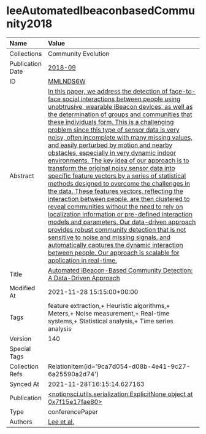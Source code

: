 # leeAutomatedIbeaconbasedCommunity2018
| Name             | Value                                                                                                                                                                                                                                                                                                                                                                                                                                                                                                                                                                                                                                                                                                                                                                                                                                                                                                                                                                                                                                                                                                                                                                                        |
|:-----------------|:---------------------------------------------------------------------------------------------------------------------------------------------------------------------------------------------------------------------------------------------------------------------------------------------------------------------------------------------------------------------------------------------------------------------------------------------------------------------------------------------------------------------------------------------------------------------------------------------------------------------------------------------------------------------------------------------------------------------------------------------------------------------------------------------------------------------------------------------------------------------------------------------------------------------------------------------------------------------------------------------------------------------------------------------------------------------------------------------------------------------------------------------------------------------------------------------|
| Collections      | Community Evolution                                                                                                                                                                                                                                                                                                                                                                                                                                                                                                                                                                                                                                                                                                                                                                                                                                                                                                                                                                                                                                                                                                                                                                          |
| Publication Date | [2018-09](<notionsci.utils.serialization.ExplicitNone object at 0x7f15e17fa520>)                                                                                                                                                                                                                                                                                                                                                                                                                                                                                                                                                                                                                                                                                                                                                                                                                                                                                                                                                                                                                                                                                                             |
| ID               | [MMLNDS6W](<notionsci.utils.serialization.ExplicitNone object at 0x7f15e17fa640>)                                                                                                                                                                                                                                                                                                                                                                                                                                                                                                                                                                                                                                                                                                                                                                                                                                                                                                                                                                                                                                                                                                            |
| Abstract         | [In this paper, we address the detection of face-to-face social interactions between people using unobtrusive, wearable iBeacon devices, as well as the determination of groups and communities that these individuals form. This is a challenging problem since this type of sensor data is very noisy, often incomplete with many missing values, and easily perturbed by motion and nearby obstacles, especially in very dynamic indoor environments. The key idea of our approach is to transform the original noisy sensor data into specific feature vectors by a series of statistical methods designed to overcome the challenges in the data. These features vectors, reflecting the interaction between people, are then clustered to reveal communities without the need to rely on localization information or pre-defined interaction models and parameters. Our data-driven approach provides robust community detection that is not sensitive to noise and missing signals, and automatically captures the dynamic interaction between people. Our approach is scalable for application in real-time.](<notionsci.utils.serialization.ExplicitNone object at 0x7f15e17fa760>) |
| Title            | [Automated iBeacon-Based Community Detection: A Data-Driven Approach](<notionsci.utils.serialization.ExplicitNone object at 0x7f15e17fa880>)                                                                                                                                                                                                                                                                                                                                                                                                                                                                                                                                                                                                                                                                                                                                                                                                                                                                                                                                                                                                                                                 |
| Modified At      | 2021-11-28 15:15:00+00:00                                                                                                                                                                                                                                                                                                                                                                                                                                                                                                                                                                                                                                                                                                                                                                                                                                                                                                                                                                                                                                                                                                                                                                    |
| Tags             | feature extraction,+ Heuristic algorithms,+ Meters,+ Noise measurement,+ Real-time systems,+ Statistical analysis,+ Time series analysis                                                                                                                                                                                                                                                                                                                                                                                                                                                                                                                                                                                                                                                                                                                                                                                                                                                                                                                                                                                                                                                     |
| Version          | 140                                                                                                                                                                                                                                                                                                                                                                                                                                                                                                                                                                                                                                                                                                                                                                                                                                                                                                                                                                                                                                                                                                                                                                                          |
| Special Tags     |                                                                                                                                                                                                                                                                                                                                                                                                                                                                                                                                                                                                                                                                                                                                                                                                                                                                                                                                                                                                                                                                                                                                                                                              |
| Collection Refs  | RelationItem(id='9ca7d054-d08b-4e41-9c27-6a25590a2d74')                                                                                                                                                                                                                                                                                                                                                                                                                                                                                                                                                                                                                                                                                                                                                                                                                                                                                                                                                                                                                                                                                                                                      |
| Synced At        | 2021-11-28T16:15:14.627163                                                                                                                                                                                                                                                                                                                                                                                                                                                                                                                                                                                                                                                                                                                                                                                                                                                                                                                                                                                                                                                                                                                                                                   |
| Publication      | [<notionsci.utils.serialization.ExplicitNone object at 0x7f15e17fae80>](<notionsci.utils.serialization.ExplicitNone object at 0x7f15e17fae80>)                                                                                                                                                                                                                                                                                                                                                                                                                                                                                                                                                                                                                                                                                                                                                                                                                                                                                                                                                                                                                                               |
| Type             | conferencePaper                                                                                                                                                                                                                                                                                                                                                                                                                                                                                                                                                                                                                                                                                                                                                                                                                                                                                                                                                                                                                                                                                                                                                                              |
| Authors          | [Lee et al.](<notionsci.utils.serialization.ExplicitNone object at 0x7f15e17fb070>)                                                                                                                                                                                                                                                                                                                                                                                                                                                                                                                                                                                                                                                                                                                                                                                                                                                                                                                                                                                                                                                                                                          |

